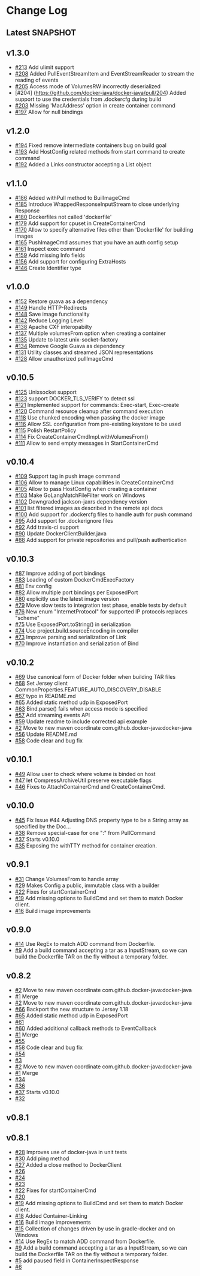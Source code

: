 Change Log
===
Latest SNAPSHOT
---

v1.3.0
---
* [#213](https://github.com/docker-java/docker-java/pull/213) Add ulimit support
* [#208](https://github.com/docker-java/docker-java/pull/208) Added PullEventStreamItem and EventStreamReader to stream the reading of events
* [#205](https://github.com/docker-java/docker-java/issues/205) Access mode of VolumesRW incorrectly deserialized
* [#204] (https://github.com/docker-java/docker-java/pull/204) Added support to use the credentials from .dockercfg during build
* [#203](https://github.com/docker-java/docker-java/issues/203) Missing 'MacAddress' option in create container command
* [#197](https://github.com/docker-java/docker-java/pull/197) Allow for null bindings

v1.2.0
---
* [#194](https://github.com/docker-java/docker-java/pull/194) Fixed remove intermediate containers bug on build goal
* [#193](https://github.com/docker-java/docker-java/pull/193) Add HostConfig related methods from start command to create command
* [#192](https://github.com/docker-java/docker-java/pull/192) Added a Links constructor accepting a List object

v1.1.0
---
 
 * [#186](https://github.com/docker-java/docker-java/pull/186) Added withPull method to BuilImageCmd 
 * [#185](https://github.com/docker-java/docker-java/pull/185) Introduce WrappedResponseInputStream to close underlying Response
 * [#180](https://github.com/docker-java/docker-java/pull/180) Dockerfiles not called 'dockerfile'
 * [#179](https://github.com/docker-java/docker-java/pull/179) Add support for cpuset in CreateContainerCmd
 * [#170](https://github.com/docker-java/docker-java/pull/170) Allow to specify alternative files other than 'Dockerfile' for building images
 * [#165](https://github.com/docker-java/docker-java/pull/165) PushImageCmd assumes that you have an auth config setup 
 * [#161](https://github.com/docker-java/docker-java/pull/161) Inspect exec command
 * [#159](https://github.com/docker-java/docker-java/pull/159) Add missing Info fields 
 * [#156](https://github.com/docker-java/docker-java/pull/156) Add support for configuring ExtraHosts 
 * [#146](https://github.com/docker-java/docker-java/pull/146) Create Identifier type


v1.0.0
---
 * [#152](https://github.com/docker-java/docker-java/pull/152) Restore guava as a dependency
 * [#149](https://github.com/docker-java/docker-java/pull/149) Handle HTTP-Redirects 
 * [#148](https://github.com/docker-java/docker-java/pull/148) Save image functionality
 * [#142](https://github.com/docker-java/docker-java/pull/142) Reduce Logging Level 
 * [#138](https://github.com/docker-java/docker-java/pull/138) Apache CXF interopabilty
 * [#137](https://github.com/docker-java/docker-java/pull/137) Multiple volumesFrom option when creating a container 
 * [#135](https://github.com/docker-java/docker-java/pull/135) Update to latest unix-socket-factory 
 * [#134](https://github.com/docker-java/docker-java/pull/134) Remove Google Guava as dependency 
 * [#131](https://github.com/docker-java/docker-java/pull/128) Utility classes and streamed JSON representations
 * [#128](https://github.com/docker-java/docker-java/pull/128) Allow unauthorized pullImageCmd

v0.10.5
---
 * [#125](https://github.com/docker-java/docker-java/pull/125) Unixsocket support
 * [#123](https://github.com/docker-java/docker-java/pull/123) support DOCKER_TLS_VERIFY to detect ssl
 * [#121](https://github.com/docker-java/docker-java/pull/121) Implemented support for commands: Exec-start, Exec-create 
 * [#120](https://github.com/docker-java/docker-java/pull/120) Command resource cleanup after command execution
 * [#118](https://github.com/docker-java/docker-java/pull/118) Use chunked encoding when passing the docker image 
 * [#116](https://github.com/docker-java/docker-java/pull/116) Allow SSL configuration from pre-existing keystore to be used
 * [#115](https://github.com/docker-java/docker-java/pull/115) Polish RestartPolicy
 * [#114](https://github.com/docker-java/docker-java/pull/114) Fix CreateContainerCmdImpl.withVolumesFrom()
 * [#111](https://github.com/docker-java/docker-java/pull/111) Allow to send empty messages in StartContainerCmd  

v0.10.4
---

 * [#109](https://github.com/docker-java/docker-java/pull/109) Support tag in push image command  
 * [#106](https://github.com/docker-java/docker-java/pull/106) Allow to manage Linux capabilities in CreateContainerCmd  
 * [#105](https://github.com/docker-java/docker-java/pull/105) Allow to pass HostConfig when creating a container 
 * [#103](https://github.com/docker-java/docker-java/pull/103) Make GoLangMatchFileFilter work on Windows 
 * [#102](https://github.com/docker-java/docker-java/pull/102) Downgraded jackson-jaxrs dependency version  
 * [#101](https://github.com/docker-java/docker-java/pull/101) list filtered images as described in the remote api docs 
 * [#100](https://github.com/docker-java/docker-java/pull/100) Add support for .dockercfg files to handle auth for push command
 * [#95](https://github.com/docker-java/docker-java/pull/95) Add support for .dockerignore files 
 * [#92](https://github.com/docker-java/docker-java/pull/92) Add travis-ci support
 * [#90](https://github.com/docker-java/docker-java/pull/90) Update DockerClientBuilder.java
 * [#88](https://github.com/docker-java/docker-java/pull/88) Add support for private repositories and pull/push authentication

v0.10.3
---

 * [#87](https://github.com/docker-java/docker-java/pull/87) Improve adding of port bindings
 * [#83](https://github.com/docker-java/docker-java/pull/83) Loading of custom DockerCmdExecFactory
 * [#81](https://github.com/docker-java/docker-java/pull/81) Env config
 * [#82](https://github.com/docker-java/docker-java/pull/82) Allow multiple port bindings per ExposedPort
 * [#80](https://github.com/docker-java/docker-java/pull/80) explicitly use the latest image version
 * [#79](https://github.com/docker-java/docker-java/pull/79) Move slow tests to integration test phase, enable tests by default
 * [#76](https://github.com/docker-java/docker-java/pull/76) New enum \"InternetProtocol\" for supported IP protocols replaces \"scheme\"
 * [#75](https://github.com/docker-java/docker-java/pull/75) Use ExposedPort.toString() in serialization
 * [#74](https://github.com/docker-java/docker-java/pull/74) Use project.build.sourceEncoding in compiler
 * [#73](https://github.com/docker-java/docker-java/pull/73) Improve parsing and serialization of Link
 * [#70](https://github.com/docker-java/docker-java/pull/70) Improve instantiation and serialization of Bind

v0.10.2
---

 * [#69](https://github.com/docker-java/docker-java/pull/69) Use canonical form of Docker folder when building TAR files
 * [#68](https://github.com/docker-java/docker-java/pull/68) Set Jersey client CommonProperties.FEATURE_AUTO_DISCOVERY_DISABLE
 * [#67](https://github.com/docker-java/docker-java/pull/67) typo in README.md
 * [#65](https://github.com/docker-java/docker-java/pull/65) Added static method udp in ExposedPort
 * [#63](https://github.com/docker-java/docker-java/pull/63) Bind.parse() fails when access mode is specified
 * [#57](https://github.com/docker-java/docker-java/pull/57) Add streaming events API
 * [#59](https://github.com/docker-java/docker-java/pull/59) Update readme to include corrected api example
 * [#2](https://github.com/docker-java/docker-java/pull/2) Move to new maven coordinate com.github.docker-java:docker-java
 * [#56](https://github.com/docker-java/docker-java/pull/56) Update README.md
 * [#58](https://github.com/docker-java/docker-java/pull/58) Code clear and bug fix

v0.10.1
---

 * [#49](https://github.com/docker-java/docker-java/pull/49) Allow user to check where volume is binded on host
 * [#47](https://github.com/docker-java/docker-java/pull/47) let CompressArchiveUtil preserve executable flags
 * [#46](https://github.com/docker-java/docker-java/pull/46) Fixes to AttachContainerCmd and CreateContainerCmd.

v0.10.0
---

 * [#45](https://github.com/docker-java/docker-java/pull/45) Fix Issue #44 Adjusting DNS property type to be a String array as specified by the Doc...
 * [#38](https://github.com/docker-java/docker-java/pull/38) Remove special-case for one \":\" from PullCommand
 * [#37](https://github.com/docker-java/docker-java/pull/37) Starts v0.10.0
 * [#35](https://github.com/docker-java/docker-java/pull/35) Exposing the withTTY method for container creation.

v0.9.1
---

 * [#31](https://github.com/docker-java/docker-java/pull/31) Change VolumesFrom to handle array
 * [#29](https://github.com/docker-java/docker-java/pull/29) Makes Config a public, immutable class with a builder
 * [#22](https://github.com/docker-java/docker-java/pull/22) Fixes for startContainerCmd
 * [#19](https://github.com/docker-java/docker-java/pull/19) Add missing options to BuildCmd and set them to match Docker client.
 * [#16](https://github.com/docker-java/docker-java/pull/16) Build image improvements

v0.9.0
---

 * [#14](https://github.com/docker-java/docker-java/pull/14) Use RegEx to match ADD command from Dockerfile.
 * [#9](https://github.com/docker-java/docker-java/pull/9) Add a build command accepting a tar as a InputStream, so we can build the Dockerfile TAR on the fly without a temporary folder.

v0.8.2
---

 * [#2](https://github.com/docker-java/docker-java/pull/2) Move to new maven coordinate com.github.docker-java:docker-java
 * [#1](https://github.com/docker-java/docker-java/pull/1) Merge
 * [#2](https://github.com/docker-java/docker-java/pull/2) Move to new maven coordinate com.github.docker-java:docker-java
 * [#66](https://github.com/docker-java/docker-java/pull/66) Backport the new structure to Jersey 1.18
 * [#65](https://github.com/docker-java/docker-java/pull/65) Added static method udp in ExposedPort
 * [#61](https://github.com/docker-java/docker-java/pull/61) 
 * [#60](https://github.com/docker-java/docker-java/pull/60) Added additional callback methods to EventCallback
 * [#1](https://github.com/docker-java/docker-java/pull/1) Merge
 * [#55](https://github.com/docker-java/docker-java/pull/55) 
 * [#58](https://github.com/docker-java/docker-java/pull/58) Code clear and bug fix
 * [#54](https://github.com/docker-java/docker-java/pull/54) 
 * [#3](https://github.com/docker-java/docker-java/pull/3) 
 * [#2](https://github.com/docker-java/docker-java/pull/2) Move to new maven coordinate com.github.docker-java:docker-java
 * [#1](https://github.com/docker-java/docker-java/pull/1) Merge
 * [#34](https://github.com/docker-java/docker-java/pull/34) 
 * [#36](https://github.com/docker-java/docker-java/pull/36) 
 * [#37](https://github.com/docker-java/docker-java/pull/37) Starts v0.10.0
 * [#32](https://github.com/docker-java/docker-java/pull/32) 

v0.8.1
---


v0.8.1
---

 * [#28](https://github.com/docker-java/docker-java/pull/28) Improves use of docker-java in unit tests
 * [#30](https://github.com/docker-java/docker-java/pull/30) Add ping method
 * [#27](https://github.com/docker-java/docker-java/pull/27) Added a close method to DockerClient
 * [#26](https://github.com/docker-java/docker-java/pull/26) 
 * [#24](https://github.com/docker-java/docker-java/pull/24) 
 * [#23](https://github.com/docker-java/docker-java/pull/23) 
 * [#22](https://github.com/docker-java/docker-java/pull/22) Fixes for startContainerCmd
 * [#20](https://github.com/docker-java/docker-java/pull/20) 
 * [#19](https://github.com/docker-java/docker-java/pull/19) Add missing options to BuildCmd and set them to match Docker client.
 * [#18](https://github.com/docker-java/docker-java/pull/18) Added Container-Linking
 * [#16](https://github.com/docker-java/docker-java/pull/16) Build image improvements
 * [#15](https://github.com/docker-java/docker-java/pull/15) Collection of changes driven by use in gradle-docker and on Windows
 * [#14](https://github.com/docker-java/docker-java/pull/14) Use RegEx to match ADD command from Dockerfile.
 * [#9](https://github.com/docker-java/docker-java/pull/9) Add a build command accepting a tar as a InputStream, so we can build the Dockerfile TAR on the fly without a temporary folder.
 * [#5](https://github.com/docker-java/docker-java/pull/5) add paused field in ContainerInspectResponse
 * [#6](https://github.com/docker-java/docker-java/pull/6) 

